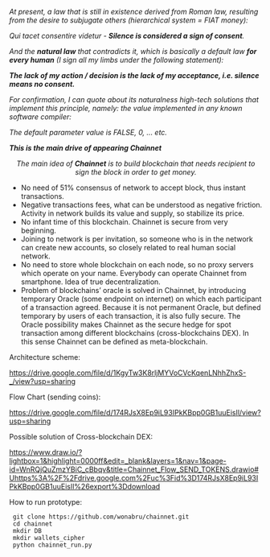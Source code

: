 <!-- wp:paragraph -->
<p><em>At present, a law that is still in existence derived from Roman law, resulting from the desire to subjugate others (hierarchical system = FIAT money):</em></p>
<!-- /wp:paragraph -->

<!-- wp:paragraph {"fontSize":"medium"} -->
<p class="has-medium-font-size"><em>Qui tacet consentire videtur -&nbsp;</em><strong><em>Silence is considered a sign of consent</em></strong><em>.</em></p>
<!-- /wp:paragraph -->

<!-- wp:paragraph -->
<p><em>And the </em><strong><em>natural law</em></strong><em> that contradicts it, which is basically a default law </em><strong><em>for every human</em></strong><em> (I sign all my limbs under the following statement):</em></p>
<!-- /wp:paragraph -->

<!-- wp:paragraph {"fontSize":"medium"} -->
<p class="has-medium-font-size"><strong><em>The lack of my action / decision is the lack of my acceptance, i.e. silence means no consent.</em></strong></p>
<!-- /wp:paragraph -->

<!-- wp:paragraph -->
<p><em>For confirmation, I can quote about its naturalness high-tech solutions that implement this principle, namely: the value implemented in any known software compiler:</em></p>
<!-- /wp:paragraph -->

<!-- wp:paragraph -->
<p><em>The default parameter value is FALSE, 0, ... etc.</em></p>
<!-- /wp:paragraph -->

<!-- wp:paragraph -->
<p><strong><em>This is the main drive of appearing Chainnet</em></strong></p>
<!-- /wp:paragraph -->

<!-- wp:paragraph {"align":"center","fontSize":"medium"} -->
<p style="text-align:center" class="has-medium-font-size"><em>The main idea of <strong>C</strong></em><strong><em>hainnet</em></strong><em> is to build blockchain that needs recipient to sign the block in order to get money.</em></p>
<!-- /wp:paragraph -->

<!-- wp:list -->
<ul><li>No need of 51% consensus of network to accept block, thus instant transactions.</li><li>Negative transactions fees, what can be understood as negative friction. Activity in network builds its value and supply, so stabilize its price.</li><li>No infant time of this blockchain. Chainnet is secure from very beginning.</li><li>Joining to network is per invitation, so someone who is in the network can create new accounts, so closely related to real human social network.</li><li>No need to store whole blockchain on each node, so no proxy servers which operate on your name. Everybody can operate Chainnet from smartphone. Idea of true decentralization.</li><li>Problem of blockchains’ oracle is solved in Chainnet, by introducing temporary Oracle (some endpoint on internet) on which each participant of a transaction agreed. Because it is not permanent Oracle, but defined temporary by users of each transaction, it is also fully secure. The Oracle possibility makes Chainnet as the secure hedge for spot transaction among different blockchains (cross-blockchains DEX). In this sense Chainnet can be defined as meta-blockchain.</ul>
<!-- /wp:list -->

Architecture scheme:

https://drive.google.com/file/d/1KgyTw3K8rljMYVoCVcKqenLNhhZhxS-_/view?usp=sharing

Flow Chart (sending coins):

https://drive.google.com/file/d/174RJsX8Ep9iL93IPkKBpp0GB1uuEisIl/view?usp=sharing

Possible solution of Cross-blockchain DEX:

https://www.draw.io/?lightbox=1&highlight=0000ff&edit=_blank&layers=1&nav=1&page-id=WnRQjQuZmzYBiC_cBbqv&title=Chainnet_Flow_SEND_TOKENS.drawio#Uhttps%3A%2F%2Fdrive.google.com%2Fuc%3Fid%3D174RJsX8Ep9iL93IPkKBpp0GB1uuEisIl%26export%3Ddownload

How to run prototype:
    
     git clone https://github.com/wonabru/chainnet.git
     cd chainnet
     mkdir DB
     mkdir wallets_cipher
     python chainnet_run.py
